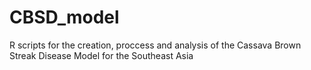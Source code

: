 # CBSD_model
R scripts for the creation, proccess and analysis of the Cassava Brown Streak Disease Model for the Southeast Asia
